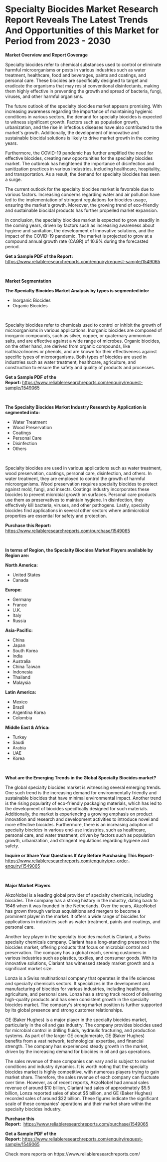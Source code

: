 <p><h1>Specialty Biocides Market Research Report Reveals The Latest Trends And Opportunities of this Market for Period from 2023 - 2030</h1></p><p><strong>Market Overview and Report Coverage</strong></p>
<p><p>Specialty biocides refer to chemical substances used to control or eliminate harmful microorganisms or pests in various industries such as water treatment, healthcare, food and beverages, paints and coatings, and personal care. These biocides are specifically designed to target and eradicate the organisms that may resist conventional disinfectants, making them highly effective in preventing the growth and spread of bacteria, fungi, viruses, and other harmful organisms.</p><p>The future outlook of the specialty biocides market appears promising. With increasing awareness regarding the importance of maintaining hygienic conditions in various sectors, the demand for specialty biocides is expected to witness significant growth. Factors such as population growth, urbanization, and the rise in infectious diseases have also contributed to the market's growth. Additionally, the development of innovative and sustainable biocidal solutions is likely to drive market growth in the coming years.</p><p>Furthermore, the COVID-19 pandemic has further amplified the need for effective biocides, creating new opportunities for the specialty biocides market. The outbreak has heightened the importance of disinfection and sanitization practices in various industries, including healthcare, hospitality, and transportation. As a result, the demand for specialty biocides has seen a surge.</p><p>The current outlook for the specialty biocides market is favorable due to various factors. Increasing concerns regarding water and air pollution have led to the implementation of stringent regulations for biocides usage, ensuring the market's growth. Moreover, the growing trend of eco-friendly and sustainable biocidal products has further propelled market expansion. </p><p>In conclusion, the specialty biocides market is expected to grow steadily in the coming years, driven by factors such as increasing awareness about hygiene and sanitation, the development of innovative solutions, and the impact of the COVID-19 pandemic. The market is projected to grow at a compound annual growth rate (CAGR) of 10.9% during the forecasted period.</p></p>
<p><strong>Get a Sample PDF of the Report:</strong> <a href="https://www.reliableresearchreports.com/enquiry/request-sample/1549065">https://www.reliableresearchreports.com/enquiry/request-sample/1549065</a></p>
<p>&nbsp;</p>
<p><strong>Market Segmentation</strong></p>
<p><strong>The Specialty Biocides Market Analysis by types is segmented into:</strong></p>
<p><ul><li>Inorganic Biocides</li><li>Organic Biocides</li></ul></p>
<p>&nbsp;</p>
<p><p>Specialty biocides refer to chemicals used to control or inhibit the growth of microorganisms in various applications. Inorganic biocides are composed of inorganic compounds, such as silver, copper, or quaternary ammonium salts, and are effective against a wide range of microbes. Organic biocides, on the other hand, are derived from organic compounds, like isothiazolinones or phenols, and are known for their effectiveness against specific types of microorganisms. Both types of biocides are used in industries such as water treatment, healthcare, agriculture, and construction to ensure the safety and quality of products and processes.</p></p>
<p><strong>Get a Sample PDF of the Report:</strong>&nbsp;<a href="https://www.reliableresearchreports.com/enquiry/request-sample/1549065">https://www.reliableresearchreports.com/enquiry/request-sample/1549065</a></p>
<p>&nbsp;</p>
<p><strong>The Specialty Biocides Market Industry Research by Application is segmented into:</strong></p>
<p><ul><li>Water Treatment</li><li>Wood Preservation</li><li>Coatings</li><li>Personal Care</li><li>Disinfection</li><li>Others</li></ul></p>
<p>&nbsp;</p>
<p><p>Specialty biocides are used in various applications such as water treatment, wood preservation, coatings, personal care, disinfection, and others. In water treatment, they are employed to control the growth of harmful microorganisms. Wood preservation requires specialty biocides to protect against mold, fungi, and insects. Coatings industry incorporates these biocides to prevent microbial growth on surfaces. Personal care products use them as preservatives to maintain hygiene. In disinfection, they effectively kill bacteria, viruses, and other pathogens. Lastly, specialty biocides find applications in several other sectors where antimicrobial properties are essential for safety and protection.</p></p>
<p><strong>Purchase this Report:</strong>&nbsp; <a href="https://www.reliableresearchreports.com/purchase/1549065">https://www.reliableresearchreports.com/purchase/1549065</a></p>
<p>&nbsp;</p>
<p><strong>In terms of Region, the Specialty Biocides Market Players available by Region are:</strong></p>
<p>
    <p> <strong> North America: </strong>
        <ul>
            <li>United States</li>
            <li>Canada</li>
        </ul>
        </p> 
    <p> <strong> Europe: </strong>
        <ul>
            <li>Germany</li>
            <li>France</li>
            <li>U.K.</li>
            <li>Italy</li>
            <li>Russia</li>
        </ul>
        </p> 
    <p> <strong> Asia-Pacific: </strong>
        <ul>
            <li>China</li>
            <li>Japan</li>
            <li>South Korea</li>
            <li>India</li>
            <li>Australia</li>
            <li>China Taiwan</li>
            <li>Indonesia</li>
            <li>Thailand</li>
            <li>Malaysia</li>
        </ul>
        </p> 
    <p> <strong> Latin America: </strong>
        <ul>
            <li>Mexico</li>
            <li>Brazil</li>
            <li>Argentina Korea</li>
            <li>Colombia</li>
        </ul>
        </p> 
    <p> <strong> Middle East & Africa: </strong>
        <ul>
            <li>Turkey</li>
            <li>Saudi</li>
            <li>Arabia</li>
            <li>UAE</li>
            <li>Korea</li>
        </ul>
    </p>
    </p>
<p>&nbsp;</p>
<p><strong>What are the Emerging Trends in the Global Specialty Biocides market?</strong></p>
<p><p>The global specialty biocides market is witnessing several emerging trends. One such trend is the increasing demand for environmentally friendly and sustainable biocides that have minimal environmental impact. Another trend is the rising popularity of eco-friendly packaging materials, which has led to the development of biocides specifically designed for such materials. Additionally, the market is experiencing a growing emphasis on product innovation and research and development activities to introduce novel and more effective biocides. Furthermore, there is an increasing adoption of specialty biocides in various end-use industries, such as healthcare, personal care, and water treatment, driven by factors such as population growth, urbanization, and stringent regulations regarding hygiene and safety.</p></p>
<p><strong>Inquire or Share Your Questions If Any Before Purchasing This Report</strong>- <a href="https://www.reliableresearchreports.com/enquiry/pre-order-enquiry/1549065">https://www.reliableresearchreports.com/enquiry/pre-order-enquiry/1549065</a></p>
<p>&nbsp;</p>
<p><strong>Major Market Players</strong></p>
<p><p>AkzoNobel is a leading global provider of specialty chemicals, including biocides. The company has a strong history in the industry, dating back to 1646 when it was founded in the Netherlands. Over the years, AkzoNobel has grown through various acquisitions and mergers to become a prominent player in the market. It offers a wide range of biocides for applications in industries such as water treatment, paints and coatings, and personal care.</p><p>Another key player in the specialty biocides market is Clariant, a Swiss specialty chemicals company. Clariant has a long-standing presence in the biocides market, offering products that focus on microbial control and preservation. The company has a global reach, serving customers in various industries such as plastics, textiles, and consumer goods. With its innovative solutions, Clariant has witnessed steady market growth and a significant market size.</p><p>Lonza is a Swiss multinational company that operates in the life sciences and specialty chemicals sectors. It specializes in the development and manufacturing of biocides for various industries, including healthcare, agriculture, and personal care. Lonza has a strong track record of delivering high-quality products and has seen consistent growth in the specialty biocides market. The company's strong market position is further supported by its global presence and strong customer relationships.</p><p>GE (Baker Hughes) is a major player in the specialty biocides market, particularly in the oil and gas industry. The company provides biocides used for microbial control in drilling fluids, hydraulic fracturing, and production systems. As part of the larger GE conglomerate, GE (Baker Hughes) benefits from a vast network, technological expertise, and financial strength. The company has experienced steady growth in the market, driven by the increasing demand for biocides in oil and gas operations.</p><p>The sales revenue of these companies can vary and is subject to market conditions and industry dynamics. It is worth noting that the specialty biocides market is highly competitive, with numerous players trying to gain market share. Therefore, the sales revenue of each company can fluctuate over time. However, as of recent reports, AkzoNobel had annual sales revenue of around $10 billion, Clariant had sales of approximately $5.5 billion, Lonza reported sales of about $5 billion, and GE (Baker Hughes) recorded sales of around $22 billion. These figures indicate the significant scale of these companies' operations and their market share within the specialty biocides industry.</p></p>
<p><strong>Purchase this Report:</strong>&nbsp;&nbsp;<a href="https://www.reliableresearchreports.com/purchase/1549065">https://www.reliableresearchreports.com/purchase/1549065</a></p>
<p></p>
<p><strong>Get a Sample PDF of the Report:</strong>&nbsp;<a href="https://www.reliableresearchreports.com/enquiry/request-sample/1549065">https://www.reliableresearchreports.com/enquiry/request-sample/1549065</a></p>
<p>Check more reports on https://www.reliableresearchreports.com/</p>